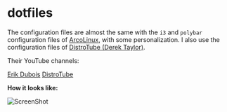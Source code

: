 # dotfiles

The configuration files are almost the same with the `i3` and `polybar` configuration files of [ArcoLinux](https://arcolinux.info/), with some personalization. I also use the configuration files of [DistroTube (Derek Taylor)](https://gitlab.com/dwt1).

Their YouTube channels:

[Erik Dubois](https://www.youtube.com/channel/UCJdmdUp5BrsWsYVQUylCMLg)
[DistroTube](https://www.youtube.com/channel/UCVls1GmFKf6WlTraIb_IaJg)

**How it looks like:**

![ScreenShot](https://i.imgur.com/2NTO46a.png)
